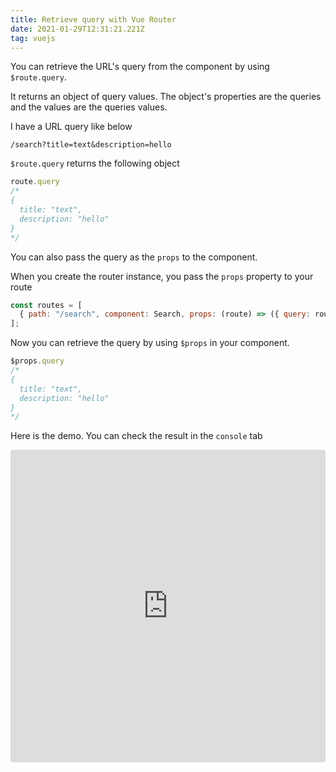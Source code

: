 ```yaml
---
title: Retrieve query with Vue Router
date: 2021-01-29T12:31:21.221Z
tag: vuejs
---
```

You can retrieve the URL's query from the component by using `$route.query`. 

It returns an object of query values. The object's properties are the queries and the values are the queries values.

I have a URL query like below

```
/search?title=text&description=hello
```

`$route.query` returns the following object

```javascript
route.query
/*
{
  title: "text",
  description: "hello"
}
*/
```

You can also pass the query as the `props` to the component.

When you create the router instance, you pass the `props` property to your route 

```javascript
const routes = [
  { path: "/search", component: Search, props: (route) => ({ query: route.query }) }
];

```

Now you can retrieve the query by using `$props` in your component.

```javascript
$props.query
/*
{
  title: "text",
  description: "hello"
}
*/
```

Here is the demo. You can check the result in the `console` tab

<iframe src="https://codesandbox.io/embed/purple-cache-vtsci?fontsize=14&hidenavigation=1&theme=dark"
     style="width:100%; height:500px; border:0; border-radius: 4px; overflow:hidden;"
     title="purple-cache-vtsci"
     allow="accelerometer; ambient-light-sensor; camera; encrypted-media; geolocation; gyroscope; hid; microphone; midi; payment; usb; vr; xr-spatial-tracking"
     sandbox="allow-forms allow-modals allow-popups allow-presentation allow-same-origin allow-scripts"
   ></iframe>